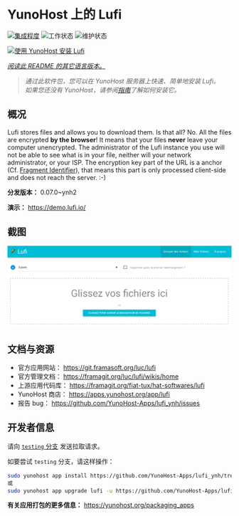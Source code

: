 <!--
注意：此 README 由 <https://github.com/YunoHost/apps/tree/master/tools/readme_generator> 自动生成
请勿手动编辑。
-->

# YunoHost 上的 Lufi

[![集成程度](https://apps.yunohost.org/badge/integration/lufi)](https://ci-apps.yunohost.org/ci/apps/lufi/)
![工作状态](https://apps.yunohost.org/badge/state/lufi)
![维护状态](https://apps.yunohost.org/badge/maintained/lufi)

[![使用 YunoHost 安装 Lufi](https://install-app.yunohost.org/install-with-yunohost.svg)](https://install-app.yunohost.org/?app=lufi)

*[阅读此 README 的其它语言版本。](./ALL_README.md)*

> *通过此软件包，您可以在 YunoHost 服务器上快速、简单地安装 Lufi。*  
> *如果您还没有 YunoHost，请参阅[指南](https://yunohost.org/install)了解如何安装它。*

## 概况

Lufi stores files and allows you to download them. Is that all? No. All the files are encrypted **by the browser**! It means that your files **never** leave your computer unencrypted.
The administrator of the Lufi instance you use will not be able to see what is in your file, neither will your network administrator, or your ISP.
The encryption key part of the URL is a anchor (Cf. [Fragment Identifier](https://en.wikipedia.org/wiki/Fragment_identifier)), that means this part is only processed client-side and does not reach the server. :-)


**分发版本：** 0.07.0~ynh2

**演示：** <https://demo.lufi.io/>

## 截图

![Lufi 的截图](./doc/screenshots/screenshot_lufi_1.png)

## 文档与资源

- 官方应用网站： <https://git.framasoft.org/luc/lufi>
- 官方管理文档： <https://framagit.org/luc/lufi/wikis/home>
- 上游应用代码库： <https://framagit.org/fiat-tux/hat-softwares/lufi>
- YunoHost 商店： <https://apps.yunohost.org/app/lufi>
- 报告 bug： <https://github.com/YunoHost-Apps/lufi_ynh/issues>

## 开发者信息

请向 [`testing` 分支](https://github.com/YunoHost-Apps/lufi_ynh/tree/testing) 发送拉取请求。

如要尝试 `testing` 分支，请这样操作：

```bash
sudo yunohost app install https://github.com/YunoHost-Apps/lufi_ynh/tree/testing --debug
或
sudo yunohost app upgrade lufi -u https://github.com/YunoHost-Apps/lufi_ynh/tree/testing --debug
```

**有关应用打包的更多信息：** <https://yunohost.org/packaging_apps>
